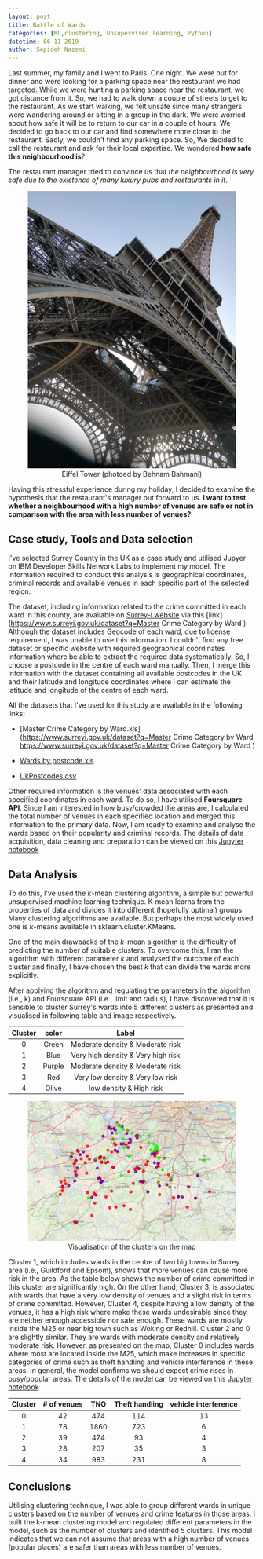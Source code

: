 ```yaml
---
layout: post
title: Battle of Wards
categories: [ML,clustering, Unsupervised learning, Python]
datetime: 06-11-2019
author: Sepideh Nazemi
---
```


Last summer, my family and I went to Paris. One night. We were out for dinner and were looking for a parking space near the restaurant we had targeted. While we were hunting a parking space near the restaurant, we got distance from it. So, we had to walk down a couple of streets to get to the restaurant. As we start walking, we felt unsafe since many strangers were wandering around or sitting in a group in the dark. We were worried about how safe it will be to return to our car in a couple of hours. We decided to go back to our car and find somewhere more close to the restaurant. Sadly, we couldn't find any parking space. So, We decided to call the restaurant and ask for their local expertise. We wondered **how safe this neighbourhood is**?

The restaurant manager tried to convince us that *the neighbourhood is very safe due to the existence of many luxury pubs and restaurants in it*.
<figure>
<img src="/images/EiffelTower.png" />
  <figcaption style="text-align: center;">Eiffel Tower (photoed by Behnam Bahmani)</figcaption>
</figure>

Having this stressful experience during my holiday, I decided to examine the hypothesis that the restaurant's manager put forward to us. **I want to test whether a neighbourhood with a high number of venues are safe or not in comparison with the area with less number of venues?**


## Case study, Tools and Data selection

I've selected Surrey County in the UK as a case study and utilised Jupyer on IBM Developer Skills Network Labs to implement my model. The information required to conduct this analysis is geographical coordinates, criminal records and available venues in each specific part of the selected region. 

The dataset, including information related to the crime committed in each ward in this county, are available on [Surrey-i website](https://www.surreyi.gov.uk/) via this [link](https://www.surreyi.gov.uk/dataset?q=Master Crime Category by Ward ). Although the dataset includes Geocode of each ward, due to license requirement, I was unable to use this information. I couldn't find any free dataset or specific website with required geographical coordinates information where be able to extract the required data systematically. So, I choose a postcode in the centre of each ward manually. Then, I merge this information with the dataset containing all available postcodes in the UK and their latitude and longitude coordinates where I can estimate the latitude and longitude of the centre of each ward.

All the datasets that I've used for this study are available in the following links:

* [Master Crime Category by Ward.xls](https://www.surreyi.gov.uk/dataset?q=Master Crime Category by Ward https://www.surreyi.gov.uk/dataset?q=Master Crime Category by Ward )

* [Wards by postcode.xls](https://github.com/SepidehN/Coursera_Capstone/blob/master/Wards_by_postcode.xls)

* [UkPostcodes.csv](https://www.freemaptools.com/download-uk-postcode-lat-lng.htm)

Other required information is the venues' data associated with each specified coordinates in each ward. To do so, I have utilised **Foursquare API**. Since I am interested in how busy/crowded the areas are, I calculated the total number of venues in each specified location and merged this information to the primary data. Now, I am ready to examine and analyse the wards based on their popularity and criminal records. The details of  data acquisition, data cleaning and preparation can be viewed on this [Jupyter notebook]( https://github.com/SepidehN/Coursera_Capstone/blob/master/TheBattleofNeighborhoods-Part2.ipynb ) 

## Data Analysis

To do this, I've used the *k*-mean clustering algorithm, a simple but powerful unsupervised machine learning technique. K-mean learns from the properties of data and divides it into different (hopefully optimal) groups. Many clustering algorithms are available. But perhaps the most widely used one is *k*-means available in sklearn.cluster.KMeans. 

One of the main drawbacks of the *k*-mean algorithm is the difficulty of predicting the number of suitable clusters. To overcome this, I ran the algorithm with different parameter *k* and analysed the outcome of each cluster and finally, I have chosen the best *k* that can divide the wards more explicitly.

After applying the algorithm and regulating the parameters in the algorithm (i.e., k) and Foursquare API (i.e., limit and radius), I have discovered that it is sensible to cluster Surrey's wards into 5 different clusters as presented and visualised in following table and image respectively.


| Cluster | color  |               Label                |
| :-----: | :----: | :--------------------------------: |
|    0    | Green  |  Moderate density & Moderate risk  |
|    1    |  Blue  | Very high density & Very high risk |
|    2    | Purple |  Moderate density & Moderate risk  |
|    3    |  Red   |  Very low density & Very low risk  |
|    4    | Olive  |      low density & High risk       |



<figure>
<img src="/images/ClustersOnMap.JPG" />
  <figcaption style="text-align: center;">Visualisation of the clusters on the map</figcaption>
</figure>

Cluster 1, which includes wards in the centre of two big towns in Surrey area (i.e., Guildford and Epsom), shows that more venues can cause more risk in the area. As the table below shows the number of crime committed in this cluster are significantly high. On the other hand, Cluster 3, is associated with wards that have a very low density of venues and a slight risk in terms of crime committed. However, Cluster 4, despite having a low density of the venues, it has a high risk where make these wards undesirable since they are neither enough accessible nor safe enough. These wards are mostly inside the M25 or near big town such as Woking or Redhill. Cluster 2 and 0 are slightly similar. They are wards with moderate density and relatively moderate risk. However, as presented on the map, Cluster 0 includes wards where most are located inside the M25, which make increases in specific categories of crime such as theft handling and vehicle interference in these areas. In general, the model confirms we should expect crime rises in busy/popular areas. The details of the model can be viewed on this [Jupyter notebook]( https://github.com/SepidehN/Coursera_Capstone/blob/master/TheBattleofNeighborhoods-Part2.ipynb ) 

| Cluster | \# of venues | TNO  | Theft handling | vehicle interference |
| :-----: | :----------: | :--: | :------------: | :------------------: |
|    0    |      42      | 474  |      114       |         13          |
|    1    |      78      | 1860 |      723       |          6           |
|    2    |      39      | 474  |       93       |          4           |
|    3    |      28      | 207  |       35       |          3           |
|    4    |      34      | 983  |      231       |          8           |



## Conclusions

Utilising clustering technique, I was able to group different wards in unique clusters based on the number of venues and crime features in those areas. I built the k-mean clustering model and regulated different parameters in the model, such as the number of clusters and identified 5 clusters. This model indicates that we can not assume that areas with a high number of venues (popular places) are safer than areas with less number of venues. 

